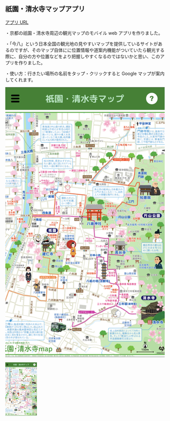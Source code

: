 ## 祇園・清水寺マップアプリ

[アプリ URL](https://kyoto-map.vercel.app)

・京都の祇園・清水寺周辺の観光マップのモバイル web アプリを作りました。

・「今八」という日本全国の観光地の見やすいマップを提供しているサイトがあるのですが、そのマップ自体にに位置情報や道案内機能がついていたら観光する際に、自分の方や位置などをより把握しやすくなるのではないかと思い、このアプリを作りました。

・使い方：行きたい場所の名前をタップ・クリックすると Google マップが案内してくれます。

![image](./%20%20%E3%82%A2%E3%83%97%E3%83%AA%E3%81%AE%E3%82%A4%E3%83%A1%E3%83%BC%E3%82%B8.jpg)

<img src="./%20%20%E3%82%A2%E3%83%97%E3%83%AA%E3%81%AE%E3%82%A4%E3%83%A1%E3%83%BC%E3%82%B8.jpg" width="100px">
